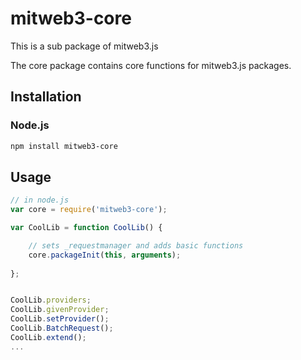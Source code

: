 # mitweb3-core

This is a sub package of mitweb3.js

The core package contains core functions for mitweb3.js packages.

## Installation

### Node.js

```bash
npm install mitweb3-core
```


## Usage

```js
// in node.js
var core = require('mitweb3-core');

var CoolLib = function CoolLib() {

    // sets _requestmanager and adds basic functions
    core.packageInit(this, arguments);
    
};


CoolLib.providers;
CoolLib.givenProvider;
CoolLib.setProvider();
CoolLib.BatchRequest();
CoolLib.extend();
...
```



